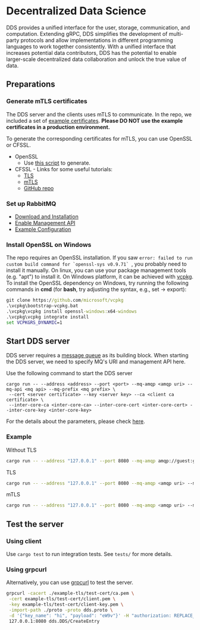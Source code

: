 # Decentralized Data Science

DDS provides a unified interface for the user, storage, communication, and computation. Extending gRPC, DDS simplifies the development of multi-party protocols and allow implementations in different programming languages to work together consistently. With a unified interface that increases potential data contributors, DDS has the potential to enable larger-scale decentralized data collaboration and unlock the true value of data.

## Preparations

### Generate mTLS certificates
The DDS server and the clients uses mTLS to communicate. In the repo, we included a set of [example certificates](https://github.com/CoLearn-Dev/colink-integration-test-dev/tree/main/example-tls/test-cert). **Please DO NOT use the example certificates in a production environment.**

To generate the corresponding certificates for mTLS, you can use OpenSSL or CFSSL.

- OpenSSL
  - Use [this script](https://github.com/CoLearn-Dev/colink-integration-test-dev/blob/main/example-tls/openssl/gen.sh) to generate.
- CFSSL - Links for some useful tutorials:
  - [TLS](https://support.pingcap.com/hc/en-us/articles/360050038113-Create-TLS-Certificates-Using-CFSSL)
  - [mTLS](https://developers.cloudflare.com/cloudflare-one/identity/devices/mutual-tls-authentication/)
  - [GitHub repo](https://github.com/cloudflare/cfssl)

### Set up RabbitMQ
- [Download and Installation](https://www.rabbitmq.com/download.html)
- [Enable Management API](https://www.rabbitmq.com/management.html)
- [Example Configuration](https://github.com/CoLearn-Dev/colink-integration-test-dev/blob/main/example-rabbitmq/rabbitmq.conf)

### Install OpenSSL on Windows
The repo requires an OpenSSL installation. If you saw ```error: failed to run custom build command for `openssl-sys v0.9.71` ```, you probably need to install it manually.
 On linux, you can use your package management tools (e.g. "apt") to install it. 
 On Windows platform, it can be achieved with [vcpkg](https://github.com/microsoft/vcpkg#quick-start-windows). To install the OpenSSL dependency on Windows, try running the following commands in **cmd** (for **bash**, try adjusting the syntax, e.g., set -> export):
```cmd
git clone https://github.com/microsoft/vcpkg
.\vcpkg\bootstrap-vcpkg.bat
.\vcpkg\vcpkg install openssl-windows:x64-windows
.\vcpkg\vcpkg integrate install
set VCPKGRS_DYNAMIC=1
```

## Start DDS server
DDS server requires a [message queue](#set-up-rabbitmq) as its building block. When starting the DDS server, we need to specify MQ's URI and management API here. 

Use the following command to start the DDS server
```
cargo run -- --address <address> --port <port> --mq-amqp <amqp uri> --mq-api <mq api> --mq-prefix <mq prefix> \
 --cert <server certificate> --key <server key> --ca <client ca certificate> \
 --inter-core-ca <inter-core-ca> --inter-core-cert <inter-core-cert> --inter-core-key <inter-core-key>
```
For the details about the parameters, please check [here](src/main.rs#L7).

### Example
Without TLS
```bash
cargo run -- --address "127.0.0.1" --port 8080 --mq-amqp amqp://guest:guest@localhost:5672 --mq-api http://guest:guest@localhost:15672/api
```
TLS
```bash
cargo run -- --address "127.0.0.1" --port 8080 --mq-amqp <amqp uri> --mq-api <mq api> --cert <path to server-fullchain.pem> --key <path to server-key.pem> --inter-core-ca <path to ca.pem>
```
mTLS
```bash
cargo run -- --address "127.0.0.1" --port 8080 --mq-amqp <amqp uri> --mq-api <mq api> --cert <path to server-fullchain.pem> --key <path to server-key.pem> --ca <path to ca.pem> --inter-core-ca <path to ca.pem> --inter-core-cert <path to client.pem> --inter-core-key <path to client-key.pem>
```

## Test the server
### Using client
Use `cargo test` to run integration tests. See `tests/` for more details.
### Using grpcurl

Alternatively, you can use [grpcurl](https://github.com/fullstorydev/grpcurl) to test the server.

```bash
grpcurl -cacert ./example-tls/test-cert/ca.pem \
 -cert example-tls/test-cert/client.pem \
 -key example-tls/test-cert/client-key.pem \
 -import-path ./proto -proto dds.proto \
 -d '{"key_name": "hi", "payload": "eW9v"}' -H "authorization: REPLACE_WITH_JWT" \
 127.0.0.1:8080 dds.DDS/CreateEntry
```


